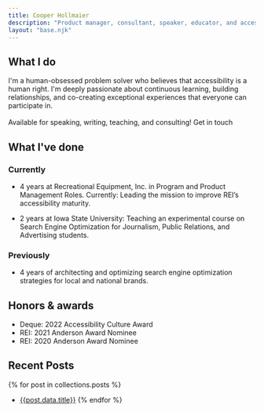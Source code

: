 ```yaml
---
title: Cooper Hollmaier
description: "Product manager, consultant, speaker, educator, and accessiblity advocate."
layout: "base.njk"
---
```


## What I do
I'm a human-obsessed problem solver who believes that accessibility is a human right. I'm deeply passionate about continuous learning, building relationships, and co-creating exceptional experiences that everyone can participate in.
\
\
Available for speaking, writing, teaching, and consulting! Get in touch

## What I've done
### Currently
- 4 years at Recreational Equipment, Inc. in Program and Product Management Roles. Currently: Leading the mission to improve REI’s accessibility maturity.

- 2 years at Iowa State University: Teaching an experimental course on Search Engine Optimization for Journalism, Public Relations, and Advertising students.

### Previously

- 4 years of architecting and optimizing search engine optimization strategies for local and national brands.

## Honors & awards
- Deque: 2022 Accessibility Culture Award
- REI: 2021 Anderson Award Nominee
- REI: 2020 Anderson Award Nominee
## Recent Posts
{% for post in collections.posts %}
- [{{post.data.title}}]({{post.url}})
{% endfor %}
